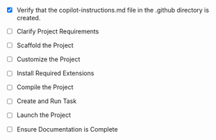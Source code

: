 <!-- Use this file to provide workspace-specific custom instructions to Copilot. For more details, visit https://code.visualstudio.com/docs/copilot/copilot-customization#_use-a-githubcopilotinstructionsmd-file -->
- [x] Verify that the copilot-instructions.md file in the .github directory is created.

- [ ] Clarify Project Requirements
	<!-- Project type: MERN Stack Dental Appointment System with Admin and User interfaces -->

- [ ] Scaffold the Project
	<!-- Create comprehensive project structure for dental appointment system -->

- [ ] Customize the Project
	<!-- Implement extensive CRUD operations and comprehensive features -->

- [ ] Install Required Extensions
	<!-- Install necessary VS Code extensions for MERN development -->

- [ ] Compile the Project
	<!-- Install dependencies and ensure project compiles -->

- [ ] Create and Run Task
	<!-- Create tasks for both frontend and backend -->

- [ ] Launch the Project
	<!-- Launch both client and server -->

- [ ] Ensure Documentation is Complete
	<!-- Complete README and documentation -->
